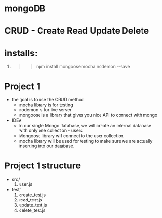 # mongoDB

# CRUD - Create Read Update Delete
# installs:
  1. >> npm install mongoose mocha nodemon --save

# Project 1
  * the goal is to use the CRUD method
    - mocha library is for testing
    - nodemon is for live server
    - mongoose is a library that gives you nice API to connect with mongo
  * IDEA
    - In our single Mongo database, we will create an internal database with only one collection - users.
    - Mongoose library will connect to the user collection.
    - mocha library will be used for testing to make sure we are actually inserting into our database.
# Project 1 structure
  * src/
    1. user.js
  * test/
    1. create_test.js
    2. read_test.js
    3. update_test.js
    4. delete_test.js